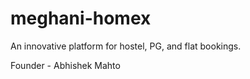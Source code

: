 # meghani-homex
An innovative platform for hostel, PG, and flat bookings.

Founder - Abhishek Mahto
